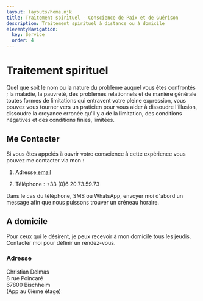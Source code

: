 ```yaml
---
layout: layouts/home.njk
title: Traitement spirituel - Conscience de Paix et de Guérison
description: Traitement spirituel à distance ou à domicile
eleventyNavigation:
  key: Service
  order: 4
---
```



# Traitement spirituel

<p>Quel que soit le nom ou la nature du problème auquel vous êtes confrontés ; la maladie, la pauvreté, des problèmes relationnels et de manière générale toutes formes de limitations qui entravent votre pleine expression, vous pouvez vous tourner vers un praticien pour vous aider à dissoudre l'illusion, dissoudre la croyance erronée qu'il y a de la limitation, des conditions négatives et des conditions finies, limitées.</p>




## Me Contacter

Si vous êtes appelés à ouvrir votre conscience à cette expérience vous pouvez me contacter via mon :


1. Adresse<a href="mailto:c.delmas67@gmail.com"> email</a>  

2. Téléphone : +33 (0)6.20.73.59.73

Dans le cas du téléphone, SMS ou WhatsApp, envoyer moi d'abord un message afin que nous puissons trouver un créneau horaire.


## A domicile
Pour ceux qui le désirent, je peux recevoir à mon domicile tous les jeudis. Contacter moi pour définir un rendez-vous.



<h3> Adresse </h3>

Christian Delmas  
8 rue Poincaré  
67800 Bischheim  
(App au 6ième étage)



